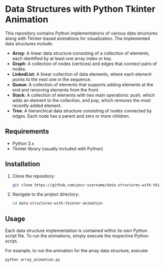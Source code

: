 # Data Structures with Python Tkinter Animation

This repository contains Python implementations of various data structures along with Tkinter-based animations for visualization. The implemented data structures include:

- **Array**: A linear data structure consisting of a collection of elements, each identified by at least one array index or key.
- **Graph**: A collection of nodes (vertices) and edges that connect pairs of nodes.
- **LinkedList**: A linear collection of data elements, where each element points to the next one in the sequence.
- **Queue**: A collection of elements that supports adding elements at the end and removing elements from the front.
- **Stack**: A collection of elements with two main operations: push, which adds an element to the collection, and pop, which removes the most recently added element.
- **Tree**: A hierarchical data structure consisting of nodes connected by edges. Each node has a parent and zero or more children.

## Requirements

- Python 3.x
- Tkinter library (usually included with Python)

## Installation

1. Clone the repository:

    ```bash
    git clone https://github.com/your-username/data-structures-with-tkinter-animation.git
    ```

2. Navigate to the project directory:

    ```bash
    cd data-structures-with-tkinter-animation
    ```

## Usage

Each data structure implementation is contained within its own Python script file. To run the animations, simply execute the respective Python script.

For example, to run the animation for the array data structure, execute:

```bash
python array_animation.py
